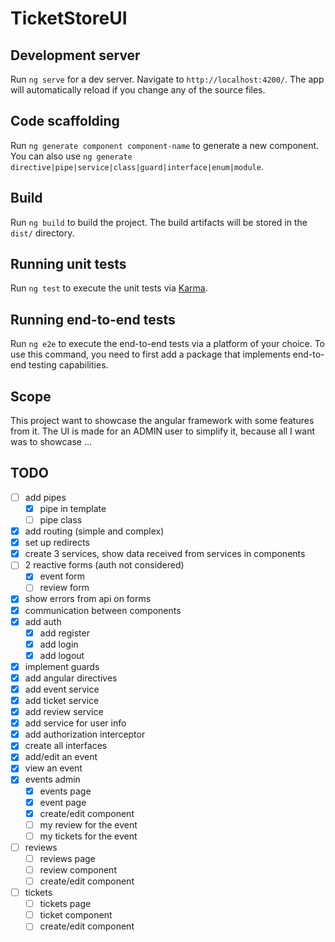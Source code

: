 # TicketStoreUI

## Development server

Run `ng serve` for a dev server. Navigate to `http://localhost:4200/`. The app will automatically reload if you change
any of the source files.

## Code scaffolding

Run `ng generate component component-name` to generate a new component. You can also
use `ng generate directive|pipe|service|class|guard|interface|enum|module`.

## Build

Run `ng build` to build the project. The build artifacts will be stored in the `dist/` directory.

## Running unit tests

Run `ng test` to execute the unit tests via [Karma](https://karma-runner.github.io).

## Running end-to-end tests

Run `ng e2e` to execute the end-to-end tests via a platform of your choice. To use this command, you need to first add a
package that implements end-to-end testing capabilities.

## Scope

This project want to showcase the angular framework with some features from it.
The UI is made for an ADMIN user to simplify it, because all I want was to showcase ...

## TODO

- [ ] add pipes
  - [x] pipe in template
  - [ ] pipe class
- [x] add routing (simple and complex)
- [x] set up redirects
- [x] create 3 services, show data received from services in components
- [ ] 2 reactive forms (auth not considered)
  - [x] event form
  - [ ] review form
- [x] show errors from api on forms
- [x] communication between components
- [x] add auth
  - [x] add register
  - [x] add login
  - [x] add logout
- [x] implement guards
- [x] add angular directives
- [x] add event service
- [x] add ticket service
- [x] add review service
- [x] add service for user info
- [x] add authorization interceptor
- [x] create all interfaces
- [x] add/edit an event
- [x] view an event
- [x] events admin
  - [x] events page
  - [x] event page
  - [x] create/edit component
  - [ ] my review for the event
  - [ ] my tickets for the event
- [ ] reviews
  - [ ] reviews page
  - [ ] review component
  - [ ] create/edit component
- [ ] tickets 
  - [ ] tickets page
  - [ ] ticket component
  - [ ] create/edit component
